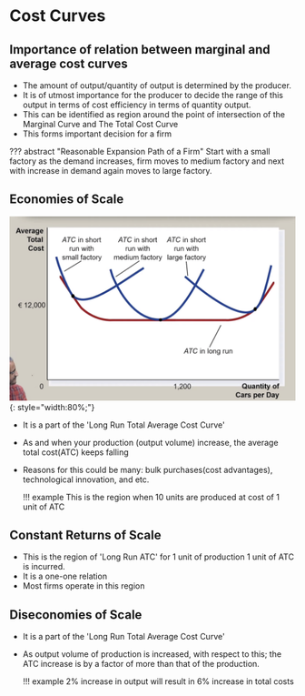# Cost Curves 
## Importance of relation between marginal and average cost curves
- The amount of output/quantity of output is determined by the producer.
- It is of utmost importance for the producer to decide the range of this output in
terms of cost efficiency in terms of quantity output.
- This can be identified as region around the point of intersection of the Marginal
Curve and The Total Cost Curve
- This forms important decision for a firm

??? abstract "Reasonable Expansion Path of a Firm"
    Start with a small factory as the demand increases, firm moves to medium
    factory and next with increase in demand again moves to large factory.

## Economies of Scale 
![](ATC.png){: style="width:80%;"}

- It is a part of the 'Long Run Total Average Cost Curve'
- As and when your production (output volume) increase, the average total
cost(ATC) keeps falling
- Reasons for this could be many: bulk purchases(cost advantages), technological
innovation, and etc.

    !!! example 
        This is the region when 10 units are produced at cost of 1 unit of ATC

## Constant Returns of Scale
- This is the region of 'Long Run ATC' for 1 unit of production 1 unit of ATC is
incurred.
- It is a one-one relation
- Most firms operate in this region

## Diseconomies of Scale
- It is a part of the 'Long Run Total Average Cost Curve'
- As output volume of production is increased, with respect to this; the ATC
increase is by a factor of more than that of the production.

    !!! example 
        2% increase in output will result in 6% increase in total costs
